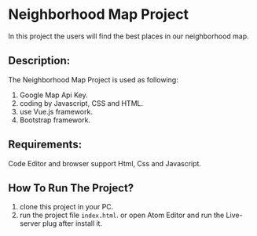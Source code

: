 # Neighborhood Map Project

In this project the users will find the best places in our neighborhood map.

## Description:

The Neighborhood Map Project is used as following:
1. Google Map Api Key.
2. coding by Javascript, CSS and HTML.
3. use Vue.js framework.
4. Bootstrap framework.

## Requirements:

Code Editor and browser support Html, Css and Javascript.

## How To Run The Project?

1. clone this project in your PC.
2. run the project file `index.html`.
    or open Atom Editor and run the Live-server plug after install it.

